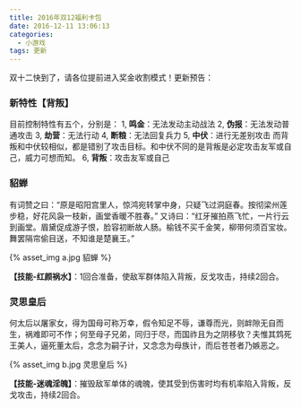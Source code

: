 ```yaml
---
title: 2016年双12福利卡包
date: 2016-12-11 13:06:13
categories: 
  - 小游戏 
tags: 更新
---
```


双十二快到了，请各位提前进入奖金收割模式！更新预告：

### 新特性【背叛】

目前控制特性有五个，分别是：
  1, **鸣金**：无法发动主动战法
  2, **伪报**：无法发动普通攻击
  3, **劫营**：无法行动
  4, **断粮**：无法回复兵力
  5, **中伏**：进行无差别攻击 
而背叛和中伏较相似，都是错别了攻击目标。和中伏不同的是背叛是必定攻击友军或自己，威力可想而知。 
  6, **背叛**：攻击友军或自己

### 貂蝉

有词赞之曰：“原是昭阳宫里人，惊鸿宛转掌中身，只疑飞过洞庭春。按彻梁州莲步稳，好花风袅一枝新，画堂香暖不胜春。”
又诗曰：“红牙摧拍燕飞忙，一片行云到画堂。眉黛促成游子恨，脸容初断故人肠。榆钱不买千金笑，柳带何须百宝妆。舞罢隔帘偷目送，不知谁是楚襄王。”

{% asset_img a.jpg 貂蝉 %}

**【技能-红颜祸水】**：1回合准备，使敌军群体陷入背叛，反戈攻击，持续2回合。


### 灵思皇后

何太后以屠家女，得为国母可称万幸，假令知足不辱，谦尊而光，则衅隙无自而生，祸难即可不作；何至母子兄弟，同归于尽，而国祚且为之阴移欤？夫惟其鸩死王美人，逼死董太后，念念为嗣子计，又念念为母族计，而后苍苍者乃嫉恶之。

{% asset_img b.jpg 灵思皇后 %}

**【技能-迷魂淫魄】**：摧毁敌军单体的魂魄，使其受到伤害时均有机率陷入背叛，反戈攻击，持续2回合。